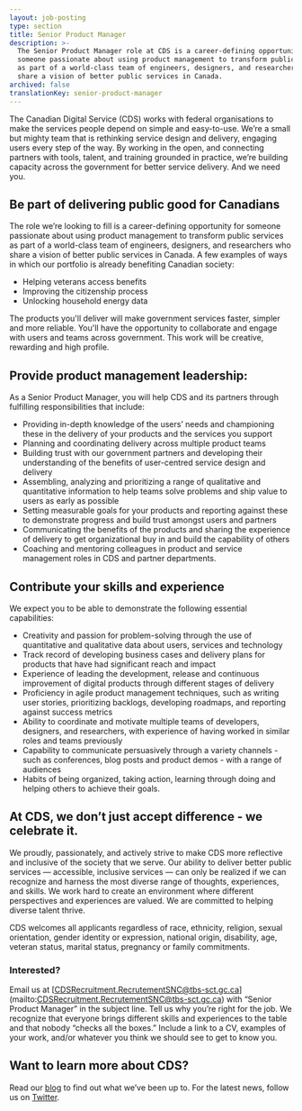```yaml
---
layout: job-posting
type: section
title: Senior Product Manager
description: >-
  The Senior Product Manager role at CDS is a career-defining opportunity for
  someone passionate about using product management to transform public services
  as part of a world-class team of engineers, designers, and researchers who
  share a vision of better public services in Canada.
archived: false
translationKey: senior-product-manager
---
```

The Canadian Digital Service (CDS) works with federal organisations to make the services people depend on simple and easy-to-use. We’re a small but mighty team that is rethinking service design and delivery, engaging users every step of the way. By working in the open, and connecting partners with tools, talent, and training grounded in practice, we’re building capacity across the government for better service delivery. And we need you.

## Be part of delivering public good for Canadians

The role we’re looking to fill is a career-defining opportunity for someone passionate about using product management to transform public services as part of a world-class team of engineers, designers, and researchers who share a vision of better public services in Canada. A few examples of ways in which our portfolio is already benefiting Canadian society:

* Helping veterans access benefits
* Improving the citizenship process
* Unlocking household energy data

The products you'll deliver will make government services faster, simpler and more reliable. You'll have the opportunity to collaborate and engage with users and teams across government. This work will be creative, rewarding and high profile.
            
## Provide product management leadership:
As a Senior Product Manager, you will help CDS and its partners through fulfilling responsibilities that include:
		
* Providing in-depth knowledge of the users’ needs and championing these in the delivery of your products and the services you support
* Planning and coordinating delivery across multiple product teams
* Building trust with our government partners and developing their understanding of the benefits of user-centred service design and delivery
* Assembling, analyzing and prioritizing a range of qualitative and quantitative information to help teams solve problems and ship value to users as early as possible
* Setting measurable goals for your products and reporting against these to demonstrate progress and build trust amongst users and partners
* Communicating the benefits of the products and sharing the experience of delivery to get organizational buy in and build the capability of others
* Coaching and mentoring colleagues in product and service management roles in CDS and partner departments.
			
## Contribute your skills and experience
We expect you to be able to demonstrate the following essential capabilities:

* Creativity and passion for problem-solving through the use of quantitative and qualitative data about users, services and technology
* Track record of developing business cases and delivery plans for products that have had significant reach and impact
* Experience of leading the development, release and continuous improvement of digital products through different stages of delivery
* Proficiency in agile product management techniques, such as writing user stories, prioritizing backlogs, developing roadmaps, and reporting against success metrics
* Ability to coordinate and motivate multiple teams of developers, designers, and researchers, with experience of having worked in similar roles and teams previously
* Capability to communicate persuasively through a variety channels - such as conferences, blog posts and product demos - with a range of audiences
* Habits of being organized, taking action, learning through doing and helping others to achieve their goals.

## At CDS, we don’t just accept difference - we celebrate it.

We proudly, passionately, and actively strive to make CDS more reflective and inclusive of the society that we serve. Our ability to deliver better public services — accessible, inclusive services — can only be realized if we can recognize and harness the most diverse range of thoughts, experiences, and skills. We work hard to create an environment where different perspectives and experiences are valued. We are committed to helping diverse talent thrive.

CDS welcomes all applicants regardless of race, ethnicity, religion, sexual orientation, gender identity or expression, national origin, disability, age, veteran status, marital status, pregnancy or family commitments.

### Interested?
Email us at [CDSRecruitment.RecrutementSNC@tbs-sct.gc.ca] (mailto:CDSRecruitment.RecrutementSNC@tbs-sct.gc.ca) with “Senior Product Manager” in the subject line. Tell us why you’re right for the job. We recognize that everyone brings different skills and experiences to the table and that nobody “checks all the boxes.” Include a link to a CV, examples of your work, and/or whatever you think we should see to get to know you.

## Want to learn more about CDS? 
Read our [blog](https://digital.canada.ca/blog/) to find out what we’ve been up to.
For the latest news, follow us on [Twitter](https://twitter.com/CDS_GC).
